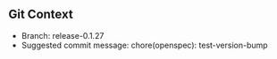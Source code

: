 ## Git Context

- Branch: release-0.1.27
- Suggested commit message: chore(openspec): test-version-bump
